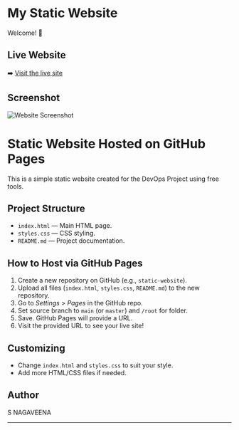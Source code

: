 
# My Static Website

Welcome! 🚀

## Live Website

➡️ [Visit the live site](https://nagavesena21.github.io/static-website/)

## Screenshot

![Website Screenshot](screenshot.jpg)

# Static Website Hosted on GitHub Pages

This is a simple static website created for the DevOps Project using free tools.

## Project Structure

- `index.html` — Main HTML page.
- `styles.css` — CSS styling.
- `README.md` — Project documentation.

## How to Host via GitHub Pages

1. Create a new repository on GitHub (e.g., `static-website`).
2. Upload all files (`index.html`, `styles.css`, `README.md`) to the new repository.
3. Go to *Settings* > *Pages* in the GitHub repo.
4. Set source branch to `main` (or `master`) and `/root` for folder.
5. Save. GitHub Pages will provide a URL.
6. Visit the provided URL to see your live site!

## Customizing

- Change `index.html` and `styles.css` to suit your style.
- Add more HTML/CSS files if needed.

## Author

S NAGAVEENA

---
